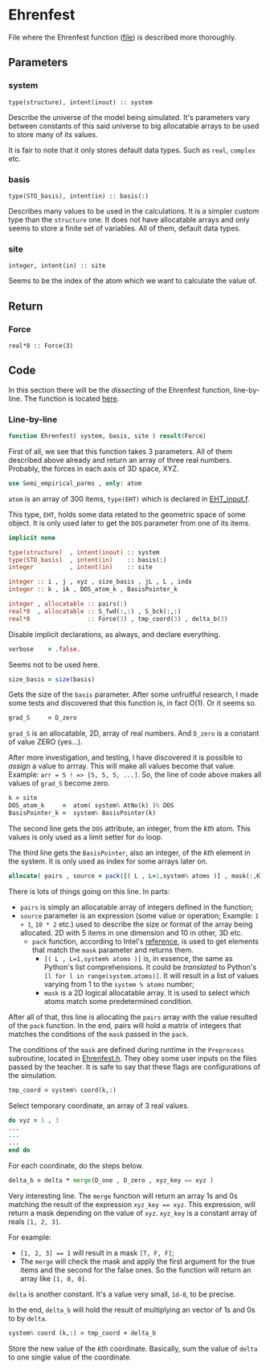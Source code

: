 
# Ehrenfest

File where the Ehrenfest function ([file](../dynemol/Ehrenfest.f)) is described more thoroughly.


## Parameters


### system

`type(structure), intent(inout) :: system`

Describe the universe of the model being simulated. It's parameters vary between constants of this said universe to big allocatable arrays to be used to store many of its values.

It is fair to note that it only stores default data types. Such as `real`, `complex` etc.


### basis

`type(STO_basis), intent(in) :: basis(:)`

Describes many values to be used in the calculations. It is a simpler custom type than the `structure` one. It does not have allocatable arrays and only seems to store a finite set of variables. All of them, default data types.


### site

`integer, intent(in) :: site`

Seems to be the index of the atom which we want to calculate the value of.


## Return


### Force

`real*8 :: Force(3)`


## Code

In this section there will be the _dissecting_ of the Ehrenfest function, line-by-line. The function is located [here](../dynemol/Ehrenfest.f).


### Line-by-line


```f90
function Ehrenfest( system, basis, site ) result(Force)
```
First of all, we see that this function takes 3 parameters. All of them described above already and return an array of three real numbers. Probably, the forces in each axis of 3D space, XYZ.


```f90
use Semi_empirical_parms , only: atom
```
`atom` is an array of 300 items, `type(EHT)` which is declared in [EHT_input.f](../dynemol/EHT_input.f).

This type, `EHT`, holds some data related to the geometric space of some object. It is only used later to get the `DOS` parameter from one of its items.


```f90
implicit none

type(structure)  , intent(inout) :: system
type(STO_basis)  , intent(in)    :: basis(:)
integer          , intent(in)    :: site

integer :: i , j , xyz , size_basis , jL , L , indx
integer :: k , ik , DOS_atom_k , BasisPointer_k

integer , allocatable :: pairs(:)
real*8  , allocatable :: S_fwd(:,:) , S_bck(:,:)
real*8                :: Force(3) , tmp_coord(3) , delta_b(3)
```
Disable implicit declarations, as always, and declare everything.


```f90
verbose    = .false.
```
Seems not to be used here.


```f90
size_basis = size(basis)
```
Gets the size of the `basis` parameter. After some unfruitful research, I made some tests and discovered that this function is, in fact O(1). Or it seems so.

```f90
grad_S     = D_zero
```
`grad_S` is an allocatable, 2D, array of real numbers. And `D_zero` is a constant of value ZERO (yes...).

After more investigation, and testing, I have discovered it is possible to _assign_ a value to arrray. This will make all values become that value. Example: `arr = 5 ! => [5, 5, 5, ...]`. So, the line of code above makes all values of `grad_S` become zero.


```f90
k = site
DOS_atom_k     =  atom( system% AtNo(k) )% DOS
BasisPointer_k =  system% BasisPointer(k)
```
The second line gets the `DOS` attribute, an integer, from the _kth_ atom. This values is only used as a limit setter for `do` loop.

The third line gets the `BasisPointer`, also an integer, of the _kth_ element in the system. It is only used as index for some arrays later on.



```f90
allocate( pairs , source = pack([( L , L=1,system% atoms )] , mask(:,K)) )
```
There is lots of things going on this line. In parts:
- `pairs` is simply an allocatable array of integers defined in the function;
- `source` parameter is an expression (some value or operation; Example: `1 + 1`, `10 * 2` etc.) used to describe the size or format of the array being allocated. 2D with 5 items in one dimension and 10 in other, 3D etc.
	- `pack` function, according to Intel's [reference](https://software.intel.com/en-us/node/679627), is used to get elements that match the `mask` parameter and returns them.
		- `[( L , L=1,system% atoms )]` is, in essence, the same as Python's list comprehensions. It could be _translated_ to Python's `[l for l in range(system.atoms)]`. It will result in a list of values varying from 1 to the `system % atoms` number;
		- `mask` is a 2D logical allocatable array. It is used to select which atoms match some predetermined condition.

After all of that, this line is allocating the `pairs` array with the value resulted of the `pack` function. In the end, pairs will hold a matrix of integers that matches the conditions of the `mask` passed in the `pack`.

The conditions of the `mask` are defined during runtime in the `Preprocess` subroutine, located in [Ehrenfest.h](../dynemol/Ehrenfest.f). They obey some user inputs on the files passed by the teacher. It is safe to say that these flags are configurations of the simulation.


```f90
tmp_coord = system% coord(k,:)
```
Select temporary coordinate, an array of 3 real values.


```f90
do xyz = 1 , 3
...
...
...
end do
```
For each coordinate, do the steps below.


```f90
delta_b = delta * merge(D_one , D_zero , xyz_key == xyz )
```
Very interesting line. The `merge` function will return an array 1s and 0s matching the result of the expression `xyz_key == xyz`. This expression, will return a mask depending on the value of `xyz`. `xyz_key` is a constant array of reals `[1, 2, 3]`.

For example:
- `[1, 2, 3] == 1` will result in a mask `[T, F, F]`;
- The `merge` will check the mask and apply the first argument for the true items and the second for the false ones. So the function will return an array like `[1, 0, 0]`.

`delta` is another constant. It's a value very small, `1d-8`, to be precise.

In the end, `delta_b` will hold the result of multiplying an vector of 1s and 0s to by `delta`.


```f90
system% coord (k,:) = tmp_coord + delta_b
```
Store the new value of the _kth_ coordinate. Basically, sum the value of `delta` to one single value of the coordinate.
